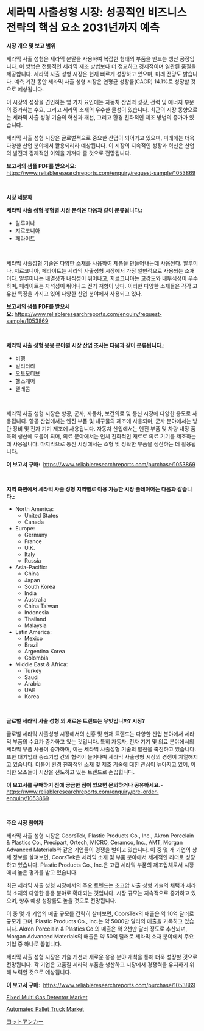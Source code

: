 <p><h1>세라믹 사출성형 시장: 성공적인 비즈니스 전략의 핵심 요소 2031년까지 예측</h1></p><p><strong>시장 개요 및 보고 범위</strong></p>
<p><p>세라믹 사출 성형은 세라믹 분말을 사용하여 복잡한 형태의 부품을 만드는 생산 공정입니다. 이 방법은 전통적인 세라믹 제조 방법보다 더 정교하고 경제적이며 일관된 품질을 제공합니다. 세라믹 사출 성형 시장은 현재 빠르게 성장하고 있으며, 미래 전망도 밝습니다. 예측 기간 동안 세라믹 사출 성형 시장은 연평균 성장률(CAGR) 14.1%로 성장할 것으로 예상됩니다. </p><p>이 시장의 성장을 견인하는 몇 가지 요인에는 자동차 산업의 성장, 전력 및 에너지 부문의 증가하는 수요, 그리고 세라믹 소재의 우수한 물성이 있습니다. 최근의 시장 동향으로는 세라믹 사출 성형 기술의 혁신과 개선, 그리고 환경 친화적인 제조 방법의 증가가 있습니다. </p><p>세라믹 사출 성형 시장은 글로벌적으로 중요한 산업이 되어가고 있으며, 미래에는 더욱 다양한 산업 분야에서 활용되리라 예상됩니다. 이 시장의 지속적인 성장과 혁신은 산업의 발전과 경제적인 이익을 가져다 줄 것으로 전망됩니다.</p></p>
<p><strong>보고서의 샘플 PDF를 받으세요:</strong> <a href="https://www.reliableresearchreports.com/enquiry/request-sample/1053869">https://www.reliableresearchreports.com/enquiry/request-sample/1053869</a></p>
<p>&nbsp;</p>
<p><strong>시장 세분화</strong></p>
<p><strong>세라믹 사출 성형 유형별 시장 분석은 다음과 같이 분류됩니다.:</strong></p>
<p><ul><li>알루미나</li><li>지르코니아</li><li>페라이트</li></ul></p>
<p>&nbsp;</p>
<p><p>세라믹 사출성형 기술은 다양한 소재를 사용하여 제품을 만들어내는데 사용된다. 알루미나, 지르코니아, 페라이트는 세라믹 사출성형 시장에서 가장 일반적으로 사용되는 소재이다. 알루미나는 내열성과 내식성이 뛰어나고, 지르코니아는 고강도와 내부식성이 우수하며, 페라이트는 자석성이 뛰어나고 전기 저항이 낮다. 이러한 다양한 소재들은 각각 고유한 특징을 가지고 있어 다양한 산업 분야에서 사용되고 있다.</p></p>
<p><strong>보고서의 샘플 PDF를 받으세요:</strong>&nbsp;<a href="https://www.reliableresearchreports.com/enquiry/request-sample/1053869">https://www.reliableresearchreports.com/enquiry/request-sample/1053869</a></p>
<p>&nbsp;</p>
<p><strong> 세라믹 사출 성형 응용 분야별 시장 산업 조사는 다음과 같이 분류됩니다.:</strong></p>
<p><ul><li>비행</li><li>밀리터리</li><li>오토모티브</li><li>헬스케어</li><li>텔레콤</li></ul></p>
<p>&nbsp;</p>
<p><p>세라믹 사출 성형 시장은 항공, 군사, 자동차, 보건의료 및 통신 시장에 다양한 용도로 사용됩니다. 항공 산업에서는 엔진 부품 및 내구물의 제조에 사용되며, 군사 분야에서는 방탄 장비 및 전자 기기 제조에 사용됩니다. 자동차 산업에서는 엔진 부품 및 차량 내장 품목의 생산에 도움이 되며, 의료 분야에서는 인체 친화적인 재료로 의료 기기를 제조하는 데 사용됩니다. 마지막으로 통신 시장에서는 소형 및 정확한 부품을 생산하는 데 활용됩니다.</p></p>
<p><strong>이 보고서 구매:</strong>&nbsp; <a href="https://www.reliableresearchreports.com/purchase/1053869">https://www.reliableresearchreports.com/purchase/1053869</a></p>
<p>&nbsp;</p>
<p><strong>지역 측면에서 세라믹 사출 성형 지역별로 이용 가능한 시장 플레이어는 다음과 같습니다.:</strong></p>
<p><ul>
    <li>
        North America:
        <ul>
            <li>United States</li>
            <li>Canada</li>
        </ul>
    </li>
    <li>
        Europe:
        <ul>
            <li>Germany</li>
            <li>France</li>
            <li>U.K.</li>
            <li>Italy</li>
            <li>Russia</li>
        </ul>
    </li>
    <li>
        Asia-Pacific:
        <ul>
            <li>China</li>
            <li>Japan</li>
            <li>South Korea</li>
            <li>India</li>
            <li>Australia</li>
            <li>China Taiwan</li>
            <li>Indonesia</li>
            <li>Thailand</li>
            <li>Malaysia</li>
        </ul>
    </li>
    <li>
        Latin America:
        <ul>
            <li>Mexico</li>
            <li>Brazil</li>
            <li>Argentina Korea</li>
            <li>Colombia</li>
        </ul>
    </li>
    <li>
        Middle East & Africa:
        <ul>
            <li>Turkey</li>
            <li>Saudi</li>
            <li>Arabia</li>
            <li>UAE</li>
            <li>Korea</li>
        </ul>
    </li>
    </ul></p>
<p>&nbsp;</p>
<p><strong>글로벌 세라믹 사출 성형 의 새로운 트렌드는 무엇입니까? 시장?</strong></p>
<p><p>글로벌 세라믹 사출성형 시장에서의 신흥 및 현재 트렌드는 다양한 산업 분야에서 세라믹 부품의 수요가 증가하고 있는 것입니다. 특히 자동차, 전자 기기 및 의료 분야에서의 세라믹 부품 사용이 증가하며, 이는 세라믹 사출성형 기술의 발전을 촉진하고 있습니다. 또한 대기업과 중소기업 간의 협력이 늘어나며 세라믹 사출성형 시장의 경쟁이 치열해지고 있습니다. 더불어 환경 친화적인 소재 및 제조 기술에 대한 관심이 높아지고 있어, 이러한 요소들이 시장을 선도하고 있는 트렌드로 손꼽힙니다.</p></p>
<p><strong>이 보고서를 구매하기 전에 궁금한 점이 있으면 문의하거나 공유하세요.</strong>- <a href="https://www.reliableresearchreports.com/enquiry/pre-order-enquiry/1053869">https://www.reliableresearchreports.com/enquiry/pre-order-enquiry/1053869</a></p>
<p>&nbsp;</p>
<p><strong>주요 시장 참여자</strong></p>
<p><p>세라믹 사출 성형 시장은 CoorsTek, Plastic Products Co., Inc., Akron Porcelain & Plastics Co., Precipart, Ortech, MICRO, Ceramco, Inc., AMT, Morgan Advanced Materials와 같은 기업들이 경쟁을 벌이고 있습니다. 이 중 몇 개 기업의 상세 정보를 살펴보면, CoorsTek은 세라믹 소재 및 부품 분야에서 세계적인 리더로 성장하고 있습니다. Plastic Products Co., Inc.은 고급 세라믹 부품의 제조업체로서 시장에서 높은 평가를 받고 있습니다.</p><p>최근 세라믹 사출 성형 시장에서의 주요 트렌드는 초고압 사출 성형 기술의 채택과 세라믹 소재의 다양한 응용 분야로 확대되는 것입니다. 시장 규모는 지속적으로 증가하고 있으며, 향후 예상 성장률도 높을 것으로 전망됩니다.</p><p>이 중 몇 개 기업의 매출 규모를 간략히 살펴보면, CoorsTek의 매출은 약 10억 달러로 규모가 크며, Plastic Products Co., Inc.는 약 5000만 달러의 매출을 기록하고 있습니다. Akron Porcelain & Plastics Co.의 매출은 약 2천만 달러 정도로 추산되며, Morgan Advanced Materials의 매출은 약 50억 달러로 세라믹 소재 분야에서 주요 기업 중 하나로 꼽힙니다.</p><p>세라믹 사출 성형 시장은 기술 개선과 새로운 응용 분야 개척을 통해 더욱 성장할 것으로 전망됩니다. 각 기업은 고품질 세라믹 부품을 생산하고 시장에서 경쟁력을 유지하기 위해 노력할 것으로 예상됩니다.</p></p>
<p><strong>이 보고서 구매:</strong>&nbsp;&nbsp;<a href="https://www.reliableresearchreports.com/purchase/1053869">https://www.reliableresearchreports.com/purchase/1053869</a></p>
<p><p><a href="https://issuu.com/reportprime-2/docs/fixed-multi-gas-detector-market-size-2030.pptx">Fixed Multi Gas Detector Market</a></p><p><a href="https://cute-banjo-8ca.notion.site/Global-Automated-Pallet-Truck-Market-Size-and-Market-Trends-Insights-and-Projections-from-2024-to-2-114985b211414a5fa6a8dc6d4f075440">Automated Pallet Truck Market</a></p><p><a href="https://medium.com/@reyeshowell655/%E3%83%A8%E3%83%83%E3%83%88%E3%82%A2%E3%83%B3%E3%82%AB%E3%83%BC%E5%B8%82%E5%A0%B4%E3%81%AE%E8%A6%8F%E6%A8%A1-cagr-%E5%8B%95%E5%90%912024%E5%B9%B4-2030%E5%B9%B4-0836f365799d">ヨットアンカー</a></p></p>
